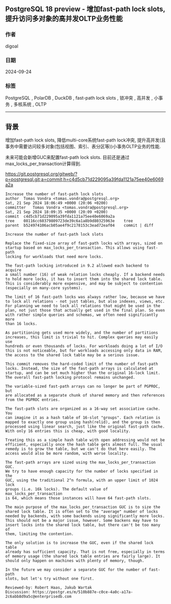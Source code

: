 ## PostgreSQL 18 preview - 增加fast-path lock slots, 提升访问多对象的高并发OLTP业务性能    
                                                              
### 作者                                  
digoal                                  
                                         
### 日期                                       
2024-09-24                                  
                                      
### 标签                                    
PostgreSQL , PolarDB , DuckDB , fast-path lock slots , 锁冲突 , 高并发 , 小事务 , 多核系统 , OLTP            
                                                             
----                                      
                                                    
## 背景    
增加fast-path lock slots, 降低multi-core系统fast-path lock冲突, 提升高并发(且事务中需要访问较多对象(包括视图、索引、表分区等))小事务OLTP业务的性能.     
  
未来可能会新增GUC来配置fast-path lock slots. 目前还是通过max_locks_per_transaction计算得到.  
  
https://git.postgresql.org/gitweb/?p=postgresql.git;a=commit;h=c4d5cb71d229095a39fda1121a75ee40e6069a2a  
```  
Increase the number of fast-path lock slots  
author	Tomas Vondra <tomas.vondra@postgresql.org>	  
Sat, 21 Sep 2024 18:06:49 +0000 (20:06 +0200)  
committer	Tomas Vondra <tomas.vondra@postgresql.org>	  
Sat, 21 Sep 2024 18:09:35 +0000 (20:09 +0200)  
commit	c4d5cb71d229095a39fda1121a75ee40e6069a2a  
tree	08116cc60379809723de39c6a1a8b9d80325963e	tree  
parent	b524974106acb05ae4f9c2178153c3ead72eaf04	commit | diff  
  
Increase the number of fast-path lock slots   
  
Replace the fixed-size array of fast-path locks with arrays, sized on  
startup based on max_locks_per_transaction. This allows using fast-path  
locking for workloads that need more locks.  
  
The fast-path locking introduced in 9.2 allowed each backend to acquire  
a small number (16) of weak relation locks cheaply. If a backend needs  
to hold more locks, it has to insert them into the shared lock table.  
This is considerably more expensive, and may be subject to contention  
(especially on many-core systems).  
  
The limit of 16 fast-path locks was always rather low, because we have  
to lock all relations - not just tables, but also indexes, views, etc.  
For planning we need to lock all relations that might be used in the  
plan, not just those that actually get used in the final plan. So even  
with rather simple queries and schemas, we often need significantly more  
than 16 locks.  
  
As partitioning gets used more widely, and the number of partitions  
increases, this limit is trivial to hit. Complex queries may easily use  
hundreds or even thousands of locks. For workloads doing a lot of I/O  
this is not noticeable, but for workloads accessing only data in RAM,  
the access to the shared lock table may be a serious issue.  
  
This commit removes the hard-coded limit of the number of fast-path  
locks. Instead, the size of the fast-path arrays is calculated at  
startup, and can be set much higher than the original 16-lock limit.  
The overall fast-path locking protocol remains unchanged.  
  
The variable-sized fast-path arrays can no longer be part of PGPROC, but  
are allocated as a separate chunk of shared memory and then references  
from the PGPROC entries.  
  
The fast-path slots are organized as a 16-way set associative cache. You  
can imagine it as a hash table of 16-slot "groups". Each relation is  
mapped to exactly one group using hash(relid), and the group is then  
processed using linear search, just like the original fast-path cache.  
With only 16 entries this is cheap, with good locality.  
  
Treating this as a simple hash table with open addressing would not be  
efficient, especially once the hash table gets almost full. The usual  
remedy is to grow the table, but we can't do that here easily. The  
access would also be more random, with worse locality.  
  
The fast-path arrays are sized using the max_locks_per_transaction GUC.  
We try to have enough capacity for the number of locks specified in the  
GUC, using the traditional 2^n formula, with an upper limit of 1024 lock  
groups (i.e. 16k locks). The default value of max_locks_per_transaction  
is 64, which means those instances will have 64 fast-path slots.  
  
The main purpose of the max_locks_per_transaction GUC is to size the  
shared lock table. It is often set to the "average" number of locks  
needed by backends, with some backends using significantly more locks.  
This should not be a major issue, however. Some backens may have to  
insert locks into the shared lock table, but there can't be too many of  
them, limiting the contention.  
  
The only solution is to increase the GUC, even if the shared lock table  
already has sufficient capacity. That is not free, especially in terms  
of memory usage (the shared lock table entries are fairly large). It  
should only happen on machines with plenty of memory, though.  
  
In the future we may consider a separate GUC for the number of fast-path  
slots, but let's try without one first.  
  
Reviewed-by: Robert Haas, Jakub Wartak  
Discussion: https://postgr.es/m/510b887e-c0ce-4a0c-a17a-2c6abb8d9a5c@enterprisedb.com  
```  
  
